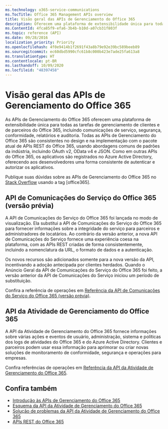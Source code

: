```yaml
---
ms.technology: o365-service-communications
ms.TocTitle: Office 365 Management APIs overview
title: Visão geral das APIs de Gerenciamento do Office 365
description: Oferecem uma plataforma de extensibilidade única para todas as tarefas de gerenciamento de clientes e de parceiros do Office 365, incluindo comunicações do serviço, segurança, conformidade, relatórios e auditoria.
ms.ContentId: 4fca85f9-efa6-3b4b-b10d-a07cb31f803f
ms.topic: reference (API)
ms.date: 09/28/2016
localization_priority: Priority
ms.openlocfilehash: 4f0e9414b1f2691f43a8b79e92e39bc589beeb89
ms.sourcegitcommit: ec60dbd5990cfc61b8c000b423e7ade25fa613a8
ms.translationtype: HT
ms.contentlocale: pt-BR
ms.lasthandoff: 10/09/2020
ms.locfileid: "48397458"
---
```

# <a name="office-365-management-apis-overview"></a>Visão geral das APIs de Gerenciamento do Office 365

As APIs de Gerenciamento do Office 365 oferecem uma plataforma de extensibilidade única para todas as tarefas de gerenciamento de clientes e de parceiros do Office 365, incluindo comunicações de serviço, segurança, conformidade, relatórios e auditoria. Todas as APIs de Gerenciamento do Office 365 são consistentes no design e na implementação com o pacote atual de APIs REST do Office 365, usando abordagens comuns de padrões da indústria, incluindo OAuth v2, OData v4 e JSON. Como em outras APIs do Office 365, os aplicativos são registrados no Azure Active Directory, oferecendo aos desenvolvedores uma forma consistente de autenticar e autorizar os aplicativos.

Publique suas dúvidas sobre as APIs de Gerenciamento do Office 365 no [Stack Overflow](http://stackoverflow.com/tags/office365) usando a tag [office365].

## <a name="office-365-service-communications-api-preview"></a>API de Comunicações do Serviço do Office 365 (versão prévia)

A API de Comunicações do Serviço do Office 365 foi lançada no modo de visualização. Ela substitui a API de Comunicações do Serviço do Office 365 para fornecer informações sobre a integridade do serviço para parceiros e administradores de locatários. Ao contrário da versão anterior, a nova API de Comunicações do Serviço fornece uma experiência coesa na plataforma, com as APIs REST criadas de forma consistentemente, incluindo a nomenclatura da URL, o formato de dados e a autenticação.

Os novos recursos são adicionados somente para a nova versão da API, incentivando a adoção antecipada por clientes herdados. Quando o Anúncio Geral da API de Comunicações do Serviço do Office 365 foi feito, a versão anterior da API de Comunicações do Serviço iniciou um período de substituição. 

Confira a referência de operações em [Referência da API de Comunicações do Serviço do Office 365 (versão prévia)](office-365-service-communications-api-reference.md).


## <a name="office-365-management-activity-api"></a>API da Atividade de Gerenciamento do Office 365

A API da Atividade de Gerenciamento do Office 365 fornece informações sobre várias ações e eventos de usuário, administração, sistema e políticas dos logs de atividades do Office 365 e do Azure Active Directory. Clientes e parceiros podem usar essa informação para aprimorar ou criar novas soluções de monitoramento de conformidade, segurança e operações para empresas. 

Confira referências de operações em [Referência da API da Atividade de Gerenciamento do Office 365](office-365-management-activity-api-reference.md).

## <a name="see-also"></a>Confira também

- [Introdução às APIs de Gerenciamento do Office 365](get-started-with-office-365-management-apis.md)
- [Esquema da API da Atividade de Gerenciamento do Office 365](office-365-management-activity-api-schema.md)
- [Solução de problemas da API da Atividade de Gerenciamento do Office 365](troubleshooting-the-office-365-management-activity-api.md)
- [APIs REST do Office 365](https://docs.microsoft.com/previous-versions/office/office-365-api/how-to/platform-development-overview)

